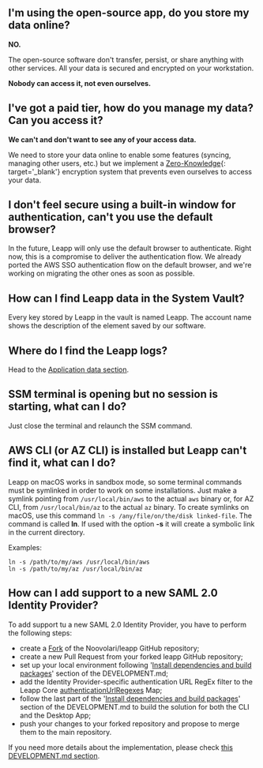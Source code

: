 ## I'm using the open-source app, do you store my data online?
**NO.**

The open-source software don't transfer, persist, or share anything with other services. All your data is secured and encrypted on your workstation.

**Nobody can access it, not even ourselves.**

## I've got a paid tier, how do you manage my data? Can you access it?

**We can't and don't want to see any of your access data.**

We need to store your data online to enable some features (syncing, managing other users, etc.) but we implement a [Zero-Knowledge](../../security/zero-knowledge/){: target='_blank'} encryption system that prevents even ourselves to access your data.

## I don't feel secure using a built-in window for authentication, can't you use the default browser?

In the future, Leapp will only use the default browser to authenticate. Right now, this is a compromise to deliver the authentication flow. We already ported the AWS SSO authentication flow on the default browser, and we're working on migrating the other ones as soon as possible.

## How can I find Leapp data in the System Vault?

Every key stored by Leapp in the vault is named Leapp. The account name shows the description of the element saved by our software.

## Where do I find the Leapp logs?

Head to the [Application data section](app-data.md).

## SSM terminal is opening but no session is starting, what can I do?

Just close the terminal and relaunch the SSM command.

## AWS CLI (or AZ CLI) is installed but Leapp can't find it, what can I do?

Leapp on macOS works in sandbox mode, so some terminal commands must be symlinked in order to work on some installations.
Just make a symlink pointing from `/usr/local/bin/aws` to the actual `aws` binary or, for AZ CLI, from `/usr/local/bin/az` to the actual `az` binary. To create
symlinks on macOS, use this command `ln -s /any/file/on/the/disk linked-file`. The command is called **ln**. If used with the 
option **-s** it will create a symbolic link in the current directory.

Examples:
```
ln -s /path/to/my/aws /usr/local/bin/aws
ln -s /path/to/my/az /usr/local/bin/az
```

## How can I add support to a new SAML 2.0 Identity Provider?

To add support tu a new SAML 2.0 Identity Provider, you have to perform the following steps:

* create a [Fork](https://github.com/Noovolari/leapp/fork) of the Noovolari/leapp GitHub repository;
* create a new Pull Request from your forked leapp GitHub repository;
* set up your local environment following '[Install dependencies and build packages](https://github.com/Noovolari/leapp/blob/master/DEVELOPMENT.md#development-environment-setup)' section of the DEVELOPMENT.md;
* add the Identity Provider-specific authentication URL RegEx filter to the Leapp Core [authenticationUrlRegexes](https://github.com/Noovolari/leapp/blob/beadb073ea99eb71cdf56982851604172bfdba0a/packages/core/src/services/aws-saml-assertion-extraction-service.ts) Map;
* follow the last part of the '[Install dependencies and build packages](https://github.com/Noovolari/leapp/blob/master/DEVELOPMENT.md#development-environment-setup)' section of the DEVELOPMENT.md to build the solution for both the CLI and the Desktop App;
* push your changes to your forked repository and propose to merge them to the main repository. 

If you need more details about the implementation, please check [this DEVELOPMENT.md section]().
